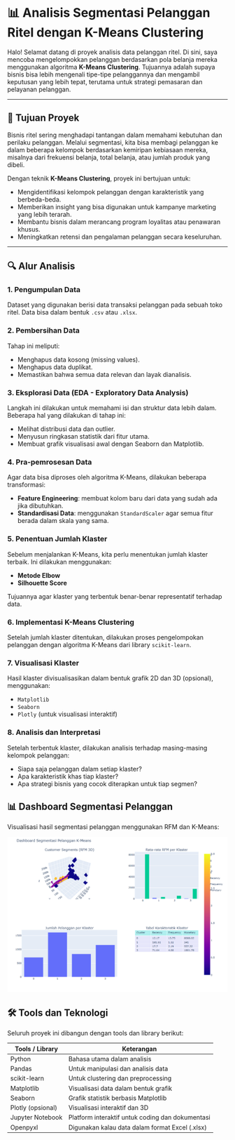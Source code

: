 # 📊 Analisis Segmentasi Pelanggan Ritel dengan K-Means Clustering

Halo! Selamat datang di proyek analisis data pelanggan ritel. Di sini, saya mencoba mengelompokkan pelanggan berdasarkan pola belanja mereka menggunakan algoritma **K-Means Clustering**. Tujuannya adalah supaya bisnis bisa lebih mengenali tipe-tipe pelanggannya dan mengambil keputusan yang lebih tepat, terutama untuk strategi pemasaran dan pelayanan pelanggan.

---

## 🎯 Tujuan Proyek

Bisnis ritel sering menghadapi tantangan dalam memahami kebutuhan dan perilaku pelanggan. Melalui segmentasi, kita bisa membagi pelanggan ke dalam beberapa kelompok berdasarkan kemiripan kebiasaan mereka, misalnya dari frekuensi belanja, total belanja, atau jumlah produk yang dibeli.

Dengan teknik **K-Means Clustering**, proyek ini bertujuan untuk:

- Mengidentifikasi kelompok pelanggan dengan karakteristik yang berbeda-beda.
- Memberikan insight yang bisa digunakan untuk kampanye marketing yang lebih terarah.
- Membantu bisnis dalam merancang program loyalitas atau penawaran khusus.
- Meningkatkan retensi dan pengalaman pelanggan secara keseluruhan.

---

## 🔍 Alur Analisis

### 1. Pengumpulan Data
Dataset yang digunakan berisi data transaksi pelanggan pada sebuah toko ritel. Data bisa dalam bentuk `.csv` atau `.xlsx`.

### 2. Pembersihan Data
Tahap ini meliputi:

- Menghapus data kosong (missing values).
- Menghapus data duplikat.
- Memastikan bahwa semua data relevan dan layak dianalisis.

### 3. Eksplorasi Data (EDA - Exploratory Data Analysis)
Langkah ini dilakukan untuk memahami isi dan struktur data lebih dalam. Beberapa hal yang dilakukan di tahap ini:

- Melihat distribusi data dan outlier.
- Menyusun ringkasan statistik dari fitur utama.
- Membuat grafik visualisasi awal dengan Seaborn dan Matplotlib.

### 4. Pra-pemrosesan Data
Agar data bisa diproses oleh algoritma K-Means, dilakukan beberapa transformasi:

- **Feature Engineering**: membuat kolom baru dari data yang sudah ada jika dibutuhkan.
- **Standardisasi Data**: menggunakan `StandardScaler` agar semua fitur berada dalam skala yang sama.

### 5. Penentuan Jumlah Klaster
Sebelum menjalankan K-Means, kita perlu menentukan jumlah klaster terbaik. Ini dilakukan menggunakan:

- **Metode Elbow**
- **Silhouette Score**

Tujuannya agar klaster yang terbentuk benar-benar representatif terhadap data.

### 6. Implementasi K-Means Clustering
Setelah jumlah klaster ditentukan, dilakukan proses pengelompokan pelanggan dengan algoritma K-Means dari library `scikit-learn`.

### 7. Visualisasi Klaster
Hasil klaster divisualisasikan dalam bentuk grafik 2D dan 3D (opsional), menggunakan:

- `Matplotlib`
- `Seaborn`
- `Plotly` (untuk visualisasi interaktif)

### 8. Analisis dan Interpretasi
Setelah terbentuk klaster, dilakukan analisis terhadap masing-masing kelompok pelanggan:

- Siapa saja pelanggan dalam setiap klaster?
- Apa karakteristik khas tiap klaster?
- Apa strategi bisnis yang cocok diterapkan untuk tiap segmen?

## 📊 Dashboard Segmentasi Pelanggan

Visualisasi hasil segmentasi pelanggan menggunakan RFM dan K-Means:

![Dashboard K-Means](images/Customer_segmentation_dashboard.png.png)




## 🛠️ Tools dan Teknologi

Seluruh proyek ini dibangun dengan tools dan library berikut:

| Tools / Library   | Keterangan |
|-------------------|------------|
| Python            | Bahasa utama dalam analisis |
| Pandas            | Untuk manipulasi dan analisis data |
| scikit-learn      | Untuk clustering dan preprocessing |
| Matplotlib        | Visualisasi data dalam bentuk grafik |
| Seaborn           | Grafik statistik berbasis Matplotlib |
| Plotly (opsional) | Visualisasi interaktif dan 3D |
| Jupyter Notebook  | Platform interaktif untuk coding dan dokumentasi |
| Openpyxl          | Digunakan kalau data dalam format Excel (.xlsx) |
